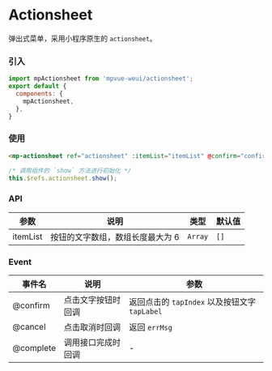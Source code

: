 # Actionsheet

弹出式菜单，采用小程序原生的 `actionsheet`。

<imgPreview imgUrl="/assets/actionsheet.png"/>

### 引入

``` js
import mpActionsheet from 'mpvue-weui/actionsheet';
export default {
  components: {
    mpActionsheet,
  },
}
```

### 使用

``` html
<mp-actionsheet ref="actionsheet" :itemList="itemList" @confirm="confirm" @cancel="cancel"></mp-actionsheet>
```

``` js
/* 调用组件的 `show` 方法进行初始化 */
this.$refs.actionsheet.show();
```

### API

| 参数 | 说明 | 类型 | 默认值 |
|-----------|-----------|-----------|-------------|
| itemList | 按钮的文字数组，数组长度最大为 6  | `Array` | `[]` |


### Event
| 事件名 | 说明 | 参数 |
|-----------|-----------|-----------|
| @confirm | 点击文字按钮时回调 | 返回点击的 `tapIndex` 以及按钮文字 `tapLabel` |
| @cancel | 点击取消时回调 | 返回 `errMsg` |
| @complete | 调用接口完成时回调 | - |
